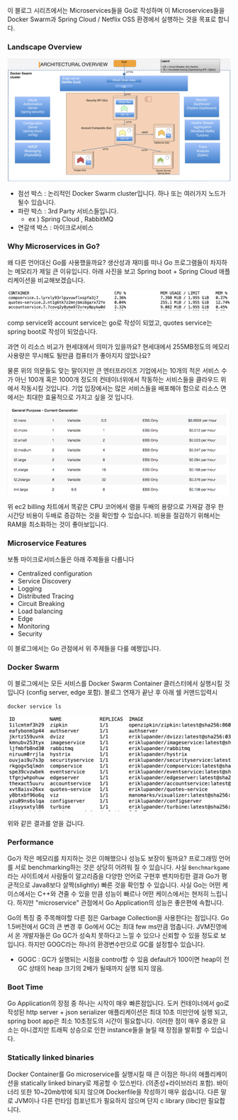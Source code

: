 이 블로그 시리즈에서는 Microservices들을 Go로 작성하며 이 Microservices들을 Docker Swarm과 Spring Cloud / Netflix OSS 환경에서 실행하는 것을 목표로 합니다. 

### Landscape Overview

![img/part1-overview.png](img/part1-overview.png)

- 점선 박스 : 논리적인 Docker Swarm cluster입니다. 하나 또는 여러가지 노드가 될수 있습니다.
- 파란 박스 : 3rd Party 서비스들입니다.
    - ex ) Spring Cloud , RabbitMQ
- 연갈색 박스 : 마이크로서비스

### Why Microservices in Go?

왜 다른 언어대신 Go를 사용했을까요? 생산성과 재미를 떠나 Go 프로그램들이 차지하는 메모리가 제일 큰 이유입니다. 아래 사진을 보고 Spring boot + Spring Cloud 애플리케이션을 비교해보겠습니다. 

![img/part-1-stats.png](img/part-1-stats.png)

comp service와 account service는 go로 작성이 되었고, quotes service는 spring boot로 작성이 되었습니다. 

과연 이 리소스 비교가 현세대에서 의미가 있을까요? 현세대에서 255MB정도의 메모리 사용량은 무시해도 될만큼 컴퓨터가 좋아지지 않았나요? 

물론 위의 의문들도 맞는 말이지만 큰 엔터프라이즈 기업에서는 10개의 적은 서비스 수가 아닌 100개 혹은 1000개 정도의 컨테이너위에서 작동하는 서비스들을 클라우드 위에서 작동시킬 것입니다. 기업 입장에서는 많은 서비스들을 배포해야 함으로 리소스 면에서는 최대한 효율적으로 가지고 싶을 것 입니다. 

![img/part1-amazon-ec2.png](img/part1-amazon-ec2.png)

위 ec2 billing 차트에서 똑같은 CPU 코어에서 램을 두배의 용량으로 가져갈 경우 한 시간당 비용이 두배로 증감하는 것을 확인할 수 있습니다. 비용을 절감하기 위해서는 RAM을 최소화하는 것이 좋아보입니다. 

### Microservice Features

보통 마이크로서비스들은 아래 주제들을 다룹니다

- Centralized configuration
- Service Discovery
- Logging
- Distributed Tracing
- Circuit Breaking
- Load balancing
- Edge
- Monitoring
- Security

이 블로그에서는 Go 관점에서 위 주제들을 다룰 예쩡입니다. 

### Docker Swarm

이 블로그에서는 모든 서비스를 Docker Swarm Container 클러스터에서 실행시킬 것입니다 (config server, edge 포함). 블로그 연재가 끝난 후 아래 쉘 커맨드입력시

```bash
docker service ls
```

![img/part1-swarm-services.png](img/part1-swarm-services.png)

위와 같은 결과를 얻을 겁니다. 

### Performance

Go가 작은 메모리를 차지하는 것은 이해했으나 성능도 보장이 될까요? 프로그래밍 언어를 서로 benchmarking하는 것은 상당히 어려워 질 수 있습니다. 사실 `Benchmarkgame`라는 사이트에서 사람들이 알고리즘을 다양한 언어로 구현후 벤치마킹한 결과 Go가 평균적으로 Java8보다 살짝(slightly) 빠른 것을 확인할 수 있습니다. 사실 Go는 어떤 케이스에서는 C++와 견줄 수 있을 만큼 성능이 빠르나 어떤 케이스에서는 현저히 느립니다. 하지만 "microservice" 관점에서 Go Application의 성능은 좋은편에 속합니다. 

Go의 특징 중 주목해야할 다른 점은 Garbage Collection을 사용한다는 점입니다. Go 1.5버전에서 GC의 큰 변경 후 Go에서 GC는 최대 few ms만큼 멈춥니다. JVM진영에서 온 개발자들은 Go GC가 성숙치 못하다고 느낄 수 있으나 신뢰할 수 있을 정도로 보입니다. 하지만 GOGC라는 하나의 환경변수만으로 GC를 설정할수 있습니다. 

- GOGC : GC가 실행되는 시점을 control할 수 있음 default가 100이면 heap이 전 GC 상태의 heap 크기의 2배가 될때까지 실행 되지 않음.

### Boot Time

Go Application의 장점 중 하나는 시작이 매우 빠른점입니다. 도커 컨테이너에서 go로 작성된 http server + json serializer 애플리케이션은 최대 10초 미만안에 실행 되고, spring boot app은 최소 10초정도의 시간이 필요합니다. 이러한 점이 매우 중요한 요소는 아니겠지만 트래픽 상승으로 인한 instance들을 늘릴 때 장점을 발휘할 수 있습니다. 

### Statically linked binaries

Docker Container를 Go microservice를 실행시킬 때 큰 이점은 하나의 애플리케이션을 statically linked binary로 제공할 수 있스빈다. (의존성+라이브러리 포함). 바이너리 또한 10~20mb밖에 되지 않으며 Dockerfile을 작성하기 매우 쉽습니다. 다른 말로 JVM이나 다른 런타임 컴포넌트가 필요하지 않으며 단지 c library (libc)만 필요합니다.
